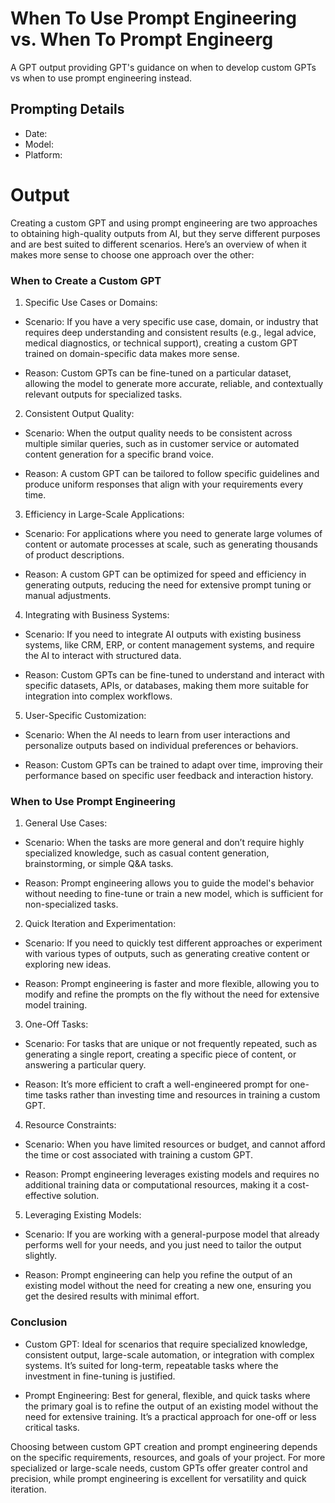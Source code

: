 # When To Use Prompt Engineering vs. When To Prompt Engineerg

A GPT output providing GPT's guidance on when to develop custom GPTs vs when to use prompt engineering instead. 

## Prompting Details

- Date: 
- Model:
- Platform:

# Output

Creating a custom GPT and using prompt engineering are two approaches to obtaining high-quality outputs from AI, but they serve different purposes and are best suited to different scenarios. Here’s an overview of when it makes more sense to choose one approach over the other:

### When to Create a Custom GPT

1. Specific Use Cases or Domains:

- Scenario: If you have a very specific use case, domain, or industry that requires deep understanding and consistent results (e.g., legal advice, medical diagnostics, or technical support), creating a custom GPT trained on domain-specific data makes more sense.

- Reason: Custom GPTs can be fine-tuned on a particular dataset, allowing the model to generate more accurate, reliable, and contextually relevant outputs for specialized tasks.

2. Consistent Output Quality:

- Scenario: When the output quality needs to be consistent across multiple similar queries, such as in customer service or automated content generation for a specific brand voice.

- Reason: A custom GPT can be tailored to follow specific guidelines and produce uniform responses that align with your requirements every time.

3. Efficiency in Large-Scale Applications:

- Scenario: For applications where you need to generate large volumes of content or automate processes at scale, such as generating thousands of product descriptions.

- Reason: A custom GPT can be optimized for speed and efficiency in generating outputs, reducing the need for extensive prompt tuning or manual adjustments.

4. Integrating with Business Systems:

- Scenario: If you need to integrate AI outputs with existing business systems, like CRM, ERP, or content management systems, and require the AI to interact with structured data.

- Reason: Custom GPTs can be fine-tuned to understand and interact with specific datasets, APIs, or databases, making them more suitable for integration into complex workflows.

5. User-Specific Customization:

- Scenario: When the AI needs to learn from user interactions and personalize outputs based on individual preferences or behaviors.

- Reason: Custom GPTs can be trained to adapt over time, improving their performance based on specific user feedback and interaction history.

### When to Use Prompt Engineering

1. General Use Cases:

- Scenario: When the tasks are more general and don’t require highly specialized knowledge, such as casual content generation, brainstorming, or simple Q&A tasks.

- Reason: Prompt engineering allows you to guide the model's behavior without needing to fine-tune or train a new model, which is sufficient for non-specialized tasks.

2. Quick Iteration and Experimentation:

- Scenario: If you need to quickly test different approaches or experiment with various types of outputs, such as generating creative content or exploring new ideas.

- Reason: Prompt engineering is faster and more flexible, allowing you to modify and refine the prompts on the fly without the need for extensive model training.

3. One-Off Tasks:

- Scenario: For tasks that are unique or not frequently repeated, such as generating a single report, creating a specific piece of content, or answering a particular query.

- Reason: It’s more efficient to craft a well-engineered prompt for one-time tasks rather than investing time and resources in training a custom GPT.

4. Resource Constraints:

- Scenario: When you have limited resources or budget, and cannot afford the time or cost associated with training a custom GPT.

- Reason: Prompt engineering leverages existing models and requires no additional training data or computational resources, making it a cost-effective solution.

5. Leveraging Existing Models:

- Scenario: If you are working with a general-purpose model that already performs well for your needs, and you just need to tailor the output slightly.

- Reason: Prompt engineering can help you refine the output of an existing model without the need for creating a new one, ensuring you get the desired results with minimal effort.

### Conclusion

- Custom GPT: Ideal for scenarios that require specialized knowledge, consistent output, large-scale automation, or integration with complex systems. It’s suited for long-term, repeatable tasks where the investment in fine-tuning is justified.

- Prompt Engineering: Best for general, flexible, and quick tasks where the primary goal is to refine the output of an existing model without the need for extensive training. It’s a practical approach for one-off or less critical tasks.

Choosing between custom GPT creation and prompt engineering depends on the specific requirements, resources, and goals of your project. For more specialized or large-scale needs, custom GPTs offer greater control and precision, while prompt engineering is excellent for versatility and quick iteration.